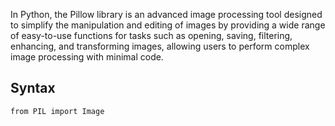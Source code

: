 In Python, the Pillow library is an advanced image processing tool designed to simplify the manipulation and editing of images by providing a wide range of easy-to-use functions for tasks such as opening, saving, filtering, enhancing, and transforming images, allowing users to perform complex image processing with minimal code.

## Syntax
```
from PIL import Image
```
